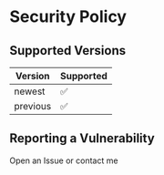 # Security Policy

## Supported Versions


| Version | Supported            |
| ------- | ---------------------|
| newest  | :white_check_mark:   |
| previous  | :white_check_mark: |


## Reporting a Vulnerability

Open an Issue or contact me
